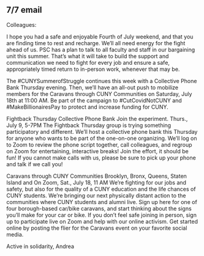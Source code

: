 7/7 email
----
Colleagues:

I hope you had a safe and enjoyable Fourth of July weekend, and that you are finding time to rest and recharge. We’ll all need energy for the fight ahead of us. PSC has a plan to talk to all faculty and staff in our bargaining unit this summer. That’s what it will take to build the support and communication we need to fight for every job and ensure a safe, appropriately timed return to in-person work, whenever that may be.

The #CUNYSummerofStruggle continues this week with a Collective Phone Bank Thursday evening. Then, we’ll have an all-out push to mobilize members for the Caravans through CUNY Communities on Saturday, July 18th at 11:00 AM. Be part of the campaign to #CutCovidNotCUNY and #MakeBillionairesPay to protect and increase funding for CUNY.
 
Fightback Thursday Collective Phone Bank
Join the experiment. Thurs., July 9, 5-7PM
The Fightback Thursday group is trying something participatory and different. We’ll host a collective phone bank this Thursday for anyone who wants to be part of the one-on-one organizing. We’ll log on to Zoom to review the phone script together, call colleagues, and regroup on Zoom for entertaining, interactive breaks! Join the effort, it should be fun! If you cannot make calls with us, please be sure to pick up your phone and talk if we call you!


Caravans through CUNY Communities
Brooklyn, Bronx, Queens, Staten Island and On Zoom, Sat., July 18, 11 AM
We’re fighting for our jobs and safety, but also for the quality of a CUNY education and the life chances of CUNY students. We’re bringing our next physically distant action to the communities where CUNY students and alumni live. Sign up here for one of four borough-based car/bike caravans, and start thinking about the signs you’ll make for your car or bike. If you don’t feel safe joining in person, sign up to participate live on Zoom and help with our online activism. Get started online by posting the flier for the Caravans event on your favorite social media.

Active in solidarity,
Andrea
